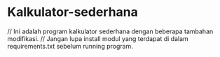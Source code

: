 # Kalkulator-sederhana
// Ini adalah program kalkulator sederhana dengan beberapa tambahan modifikasi.
// Jangan lupa install modul yang terdapat di dalam requirements.txt sebelum running program.
